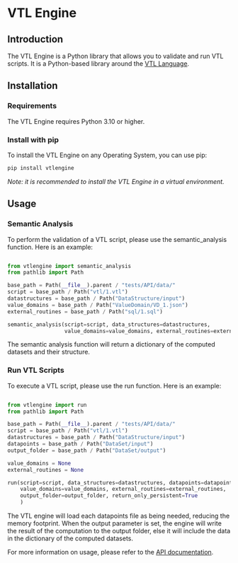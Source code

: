 # VTL Engine

## Introduction

The VTL Engine is a Python library that allows you to validate and run VTL scripts.
It is a Python-based library around the [VTL Language](http://sdmx.org/?page_id=5096).

## Installation

### Requirements

The VTL Engine requires Python 3.10 or higher.

### Install with pip
To install the VTL Engine on any Operating System, you can use pip:

```bash
pip install vtlengine
```

*Note: it is recommended to install the VTL Engine in a virtual environment.* 


## Usage

### Semantic Analysis
To perform the validation of a VTL script, please use the semantic_analysis function. 
Here is an example:

```python

from vtlengine import semantic_analysis
from pathlib import Path

base_path = Path(__file__).parent / "tests/API/data/"
script = base_path / Path("vtl/1.vtl")
datastructures = base_path / Path("DataStructure/input")
value_domains = base_path / Path("ValueDomain/VD_1.json")
external_routines = base_path / Path("sql/1.sql")

semantic_analysis(script=script, data_structures=datastructures, 
                  value_domains=value_domains, external_routines=external_routines)
```

The semantic analysis function will return a dictionary of the computed datasets and their structure.

### Run VTL Scripts

To execute a VTL script, please use the run function. Here is an example:

```python

from vtlengine import run
from pathlib import Path

base_path = Path(__file__).parent / "tests/API/data/"
script = base_path / Path("vtl/1.vtl")
datastructures = base_path / Path("DataStructure/input")
datapoints = base_path / Path("DataSet/input")
output_folder = base_path / Path("DataSet/output")

value_domains = None
external_routines = None

run(script=script, data_structures=datastructures, datapoints=datapoints,
    value_domains=value_domains, external_routines=external_routines,
    output_folder=output_folder, return_only_persistent=True
    )
```
The VTL engine will load each datapoints file as being needed, reducing the memory footprint.
When the output parameter is set, the engine will write the result of the computation 
to the output folder, else it will include the data in the dictionary of the computed datasets.

For more information on usage, please refer to the [API documentation](https://docs.vtlengine.meaningfuldata.eu/api.html).
